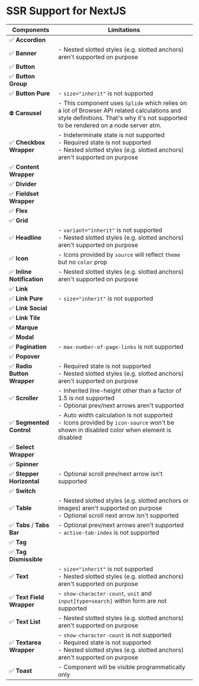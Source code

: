 # SSR Support for NextJS

| Components                  | Limitations                                                                                                                                                                        |
| --------------------------- | ---------------------------------------------------------------------------------------------------------------------------------------------------------------------------------- |
| ✅ **Accordion**            |                                                                                                                                                                                    |
| ✅ **Banner**               | - Nested slotted styles (e.g. slotted anchors) aren't supported on purpose                                                                                                         |
| ✅ **Button**               |                                                                                                                                                                                    |
| ✅ **Button Group**         |                                                                                                                                                                                    |
| ✅ **Button Pure**          | - `size="inherit"` is not supported                                                                                                                                                |
| ⛔ **Carousel**             | - This component uses `Splide` which relies on a lot of Browser API related calculations and style definitions. That's why it's not supported to be rendered on a node server atm. |
| ✅ **Checkbox Wrapper**     | - Indeterminate state is not supported<br />- Required state is not supported<br />- Nested slotted styles (e.g. slotted anchors) aren't supported on purpose                      |
| ✅ **Content Wrapper**      |                                                                                                                                                                                    |
| ✅ **Divider**              |                                                                                                                                                                                    |
| ✅ **Fieldset Wrapper**     |                                                                                                                                                                                    |
| ✅ **Flex**                 |                                                                                                                                                                                    |
| ✅ **Grid**                 |                                                                                                                                                                                    |
| ✅ **Headline**             | - `variant="inherit"` is not supported<br />- Nested slotted styles (e.g. slotted anchors) aren't supported on purpose                                                             |
| ✅ **Icon**                 | - Icons provided by `source` will reflect `theme` but no `color` prop                                                                                                              |
| ✅ **Inline Notification**  | - Nested slotted styles (e.g. slotted anchors) aren't supported on purpose                                                                                                         |
| ✅ **Link**                 |                                                                                                                                                                                    |
| ✅ **Link Pure**            | - `size="inherit"` is not supported                                                                                                                                                |
| ✅ **Link Social**          |                                                                                                                                                                                    |
| ✅ **Link Tile**            |                                                                                                                                                                                    |
| ✅ **Marque**               |                                                                                                                                                                                    |
| ✅ **Modal**                |                                                                                                                                                                                    |
| ✅ **Pagination**           | - `max-number-of-page-links` is not supported                                                                                                                                      |
| ✅ **Popover**              |                                                                                                                                                                                    |
| ✅ **Radio Button Wrapper** | - Required state is not supported<br />- Nested slotted styles (e.g. slotted anchors) aren't supported on purpose                                                                  |
| ✅ **Scroller**             | - Inherited line-height other than a factor of 1.5 is not supported<br />- Optional prev/next arrows aren't supported                                                              |
| ✅ **Segmented Control**    | - Auto width calculation is not supported<br />- Icons provided by `icon-source` won't be shown in disabled color when element is disabled                                         |
| ✅ **Select Wrapper**       |                                                                                                                                                                                    |
| ✅ **Spinner**              |                                                                                                                                                                                    |
| ✅ **Stepper Horizontal**   | - Optional scroll prev/next arrow isn't supported                                                                                                                                  |
| ✅ **Switch**               |                                                                                                                                                                                    |
| ✅ **Table**                | - Nested slotted styles (e.g. slotted anchors or images) aren't supported on purpose<br />- Optional scroll next arrow isn't supported                                             |
| ✅ **Tabs** / **Tabs Bar**  | - Optional prev/next arrows aren't supported<br />- `active-tab-index` is not supported                                                                                            |
| ✅ **Tag**                  |                                                                                                                                                                                    |
| ✅ **Tag Dismissible**      |                                                                                                                                                                                    |
| ✅ **Text**                 | - `size="inherit"` is not supported<br />- Nested slotted styles (e.g. slotted anchors) aren't supported on purpose                                                                |
| ✅ **Text Field Wrapper**   | - `show-character-count`, `unit` and `input[type=search]` within form are not supported                                                                                            |
| ✅ **Text List**            | - Nested slotted styles (e.g. slotted anchors) aren't supported on purpose                                                                                                         |
| ✅ **Textarea Wrapper**     | - `show-character-count` is not supported<br />- Required state is not supported<br />- Nested slotted styles (e.g. slotted anchors) aren't supported on purpose                   |
| ✅ **Toast**                | - Component will be visible programmatically only                                                                                                                                  |
